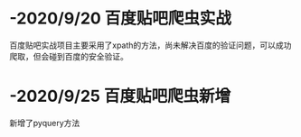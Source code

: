 # -2020/9/20 百度贴吧爬虫实战
百度贴吧实战项目主要采用了xpath的方法，尚未解决百度的验证问题，可以成功爬取，但会碰到百度的安全验证。
# -2020/9/25 百度贴吧爬虫新增
新增了pyquery方法
